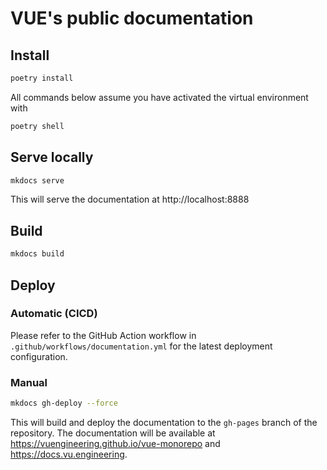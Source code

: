 # VUE's public documentation

## Install

```bash
poetry install
```

All commands below assume you have activated the virtual environment with

```bash
poetry shell
```


## Serve locally

```bash
mkdocs serve
```

This will serve the documentation at http://localhost:8888

## Build

```bash
mkdocs build
```

## Deploy

### Automatic (CICD)

Please refer to the GitHub Action workflow in `.github/workflows/documentation.yml` for the latest deployment configuration.

### Manual

```bash
mkdocs gh-deploy --force
```

This will build and deploy the documentation to the `gh-pages` branch of the repository. The documentation will be available at https://vuengineering.github.io/vue-monorepo and
https://docs.vu.engineering.
